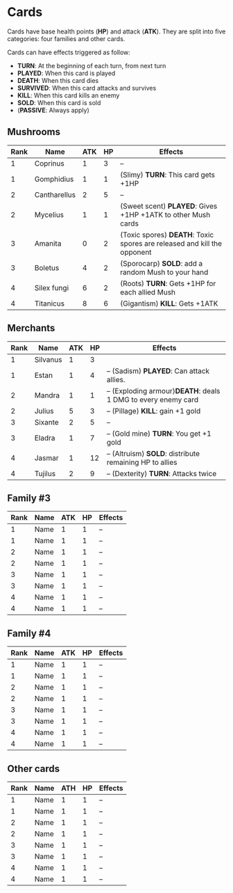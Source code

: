 # Cards

Cards have base health points (**HP**) and attack (**ATK**).
They are split into five categories: four families and other cards.

Cards can have effects triggered as follow:

- **TURN**: At the beginning of each turn, from next turn
- **PLAYED**: When this card is played
- **DEATH**: When this card dies
- **SURVIVED**: When this card attacks and survives
- **KILL**: When this card kills an enemy
- **SOLD**: When this card is sold
- (**PASSIVE**: Always apply)

## Mushrooms

Rank | Name | ATK | HP | Effects
-----|------|-----|----|--------
1 | Coprinus | 1 | 3 | –
1 | Gomphidius | 1 | 1 | (Slimy) **TURN**: This card gets +1HP
2 | Cantharellus | 2 | 5 | –
2 | Mycelius | 1 | 1 | (Sweet scent) **PLAYED**: Gives +1HP +1ATK to other Mush cards
3 | Amanita | 0 | 2 | (Toxic spores) **DEATH**: Toxic spores are released and kill the opponent
3 | Boletus | 4 | 2 | (Sporocarp) **SOLD**: add a random Mush to your hand
4 | Silex fungi | 6 | 2 | (Roots) **TURN**: Gets +1HP for each allied Mush
4 | Titanicus | 8 | 6 | (Gigantism) **KILL**: Gets +1ATK

## Merchants

Rank | Name | ATK | HP | Effects
-----|------|-----|----|--------
1 | Silvanus | 1 | 3 | 
1 | Estan | 1 | 4 | – (Sadism) **PLAYED**: Can attack allies.
2 | Mandra | 1 | 1 | – (Exploding armour)**DEATH**: deals 1 DMG to every enemy card
2 | Julius | 5 | 3 | – (Pillage) **KILL**: gain +1 gold
3 | Sixante | 2 | 5 | – 
3 | Eladra | 1 | 7 | – (Gold mine) **TURN**: You get +1 gold
4 | Jasmar | 1 | 12 | – (Altruism) **SOLD**: distribute remaining HP to allies
4 | Tujilus | 2 | 9 | – (Dexterity) **TURN**: Attacks twice

## Family #3

Rank | Name | ATK | HP | Effects
-----|------|-----|----|--------
1 | Name | 1 | 1 | –
1 | Name | 1 | 1 | –
2 | Name | 1 | 1 | –
2 | Name | 1 | 1 | –
3 | Name | 1 | 1 | –
3 | Name | 1 | 1 | –
4 | Name | 1 | 1 | –
4 | Name | 1 | 1 | –

## Family #4

Rank | Name | ATK | HP | Effects
-----|------|-----|----|--------
1 | Name | 1 | 1 | –
1 | Name | 1 | 1 | –
2 | Name | 1 | 1 | –
2 | Name | 1 | 1 | –
3 | Name | 1 | 1 | –
3 | Name | 1 | 1 | –
4 | Name | 1 | 1 | –
4 | Name | 1 | 1 | –

## Other cards

Rank | Name | ATH | HP | Effects
-----|------|-----|----|--------
1 | Name | 1 | 1 | –
1 | Name | 1 | 1 | –
2 | Name | 1 | 1 | –
2 | Name | 1 | 1 | –
3 | Name | 1 | 1 | –
3 | Name | 1 | 1 | –
4 | Name | 1 | 1 | –
4 | Name | 1 | 1 | –